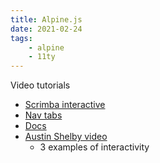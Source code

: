 ```yaml
---
title: Alpine.js
date: 2021-02-24
tags:
    - alpine
    - 11ty
---
```


Video tutorials

-   [Scrimba interactive](https://scrimba.com/learn/alpinejs)
-   [Nav tabs](https://www.youtube.com/watch?v=5SrIL9AIiGs&feature=youtu.be&ab_channel=DavidGrzyb)
-   [Docs](https://github.com/alpinejs/alpine)
-   [Austin Shelby video](https://www.youtube.com/watch?v=BYnYjTTaLpM&t=512s&ab_channel=AustinShelby)
    -   3 examples of interactivity

